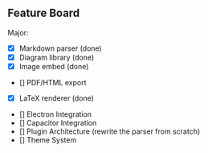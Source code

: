 ## Feature Board

Major:

- [x] Markdown parser (done)
- [x] Diagram library (done)
- [x] Image embed (done)
- [] PDF/HTML export
- [x] LaTeX renderer (done)
- [] Electron Integration
- [] Capacitor Integration
- [] Plugin Architecture (rewrite the parser from scratch)
- [] Theme System
